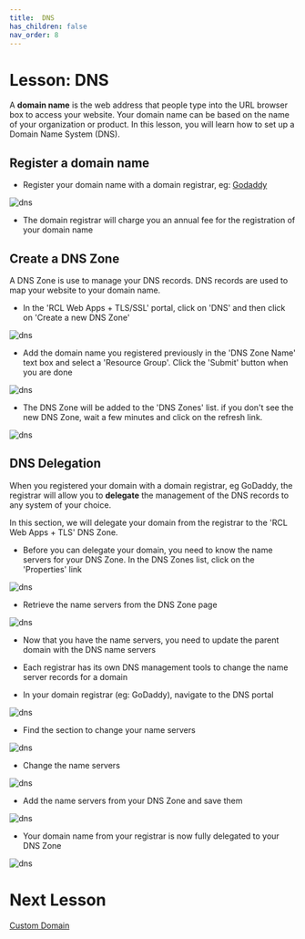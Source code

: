 ```yaml
---
title:  DNS
has_children: false
nav_order: 8
---
```


# Lesson: DNS

A **domain name** is the web address that people type into the URL browser box to access your website. Your domain name can be based on the name of your organization or product. In this lesson, you will learn how to set up a Domain Name System (DNS).

## Register a domain name

- Register your domain name with a domain registrar, eg: [Godaddy](https://www.godaddy.com/domains) 

![dns](images/dns-godaddy.PNG)

- The domain registrar will charge you an annual fee for the registration of your domain name

## Create a DNS Zone

A DNS Zone is use to manage your DNS records. DNS records are used to map your website to your domain name.

- In the 'RCL Web Apps + TLS/SSL' portal, click on 'DNS' and then click on 'Create a new DNS Zone'

![dns](images/dns-open.PNG)

- Add the domain name you registered previously in the 'DNS Zone Name' text box and select a 'Resource Group'. Click the 'Submit' button when you are done

![dns](images/dns-create.PNG)

- The DNS Zone will be added to the 'DNS Zones' list. if you don't see the new DNS Zone, wait a few minutes and click on the refresh link.

![dns](images/dns-list.PNG)

## DNS Delegation

When you registered your domain with a domain registrar, eg GoDaddy, the registrar will allow you to **delegate** the management of the DNS records to any system of your choice.

In this section, we will delegate your domain from the registrar to the 'RCL Web Apps + TLS' DNS Zone.

- Before you can delegate your domain, you need to know the name servers for your DNS Zone. In the DNS Zones list, click on the 'Properties' link

![dns](images/dns-ns.PNG)

- Retrieve the name servers from the DNS Zone page

![dns](images/dns-ns2.PNG)

- Now that you have the name servers, you need to update the parent domain with the DNS name servers

- Each registrar has its own DNS management tools to change the name server records for a domain

- In your domain registrar (eg: GoDaddy), navigate to the DNS portal

![dns](images/dns-godaddy-open.PNG)

- Find the section to change your name servers

![dns](images/dns-godaddy-ns-change.PNG)

- Change the name servers

![dns](images/dns-godaddy-ns-change2.PNG)

- Add the name servers from your DNS Zone and save them

![dns](images/dns-godaddy-ns-change3.PNG)

- Your domain name from your registrar is now fully delegated to your DNS Zone

![dns](images/dns-godaddy-ns-change4.PNG)

# Next Lesson

[Custom Domain](https://rcl-cloud-apps.github.io/cloud101/custom-domain.html)